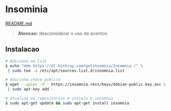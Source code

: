 # Insominia

[README.md](../README.md)

> **Atencao:** desconsiderar o uso de acentos

## Instalacao

```bash
# Adiciona oo list
$ echo "deb https://dl.bintray.com/getinsomnia/Insomnia /" \
 | sudo tee -a /etc/apt/sources.list.d/insomnia.list

# Adiciona chave publica
$ wget --quiet -O - https://insomnia.rest/keys/debian-public.key.asc \
 | sudo apt-key add -

# Atualiza os repositorios e instala o insomnia
$ sudo apt-get update && sudo apt-get install insomnia
```
